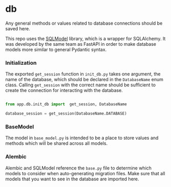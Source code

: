 # db

Any general methods or values related to database connections should be saved here.

This repo uses the [SQLModel](https://sqlmodel.tiangolo.com/) library, which is a wrapper for SQLAlchemy. It was developed by the same team as FastAPI in order to make database models more similar to general Pydantic syntax.

### Initialization

The exported `get_session` function in `init_db.py` takes one argument, the name of the database, which should be declared in the `DatabaseName` enum class. Calling `get_session` with the correct name should be sufficient to create the connection for interacting with the database.

```python

from app.db.init_db import  get_session, DatabaseName

database_session = get_session(DatabaseName.DATABASE)

```

### BaseModel

The model in `base_model.py` is intended to be a place to store values and methods which will be shared across all models.

### Alembic

Alembic and SQLModel reference the `base.py` file to determine which models to consider when auto-generating migration files. Make sure that all models that you want to see in the database are imported here.
